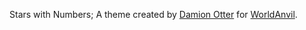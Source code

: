 Stars with Numbers; A theme created by [Damion Otter](https://worldanvil.com/author/Oneriwien) for [WorldAnvil](https://worldanvil.com/).
